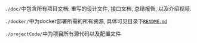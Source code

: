 `./doc/`中包含所有项目文档: 重写的设计文件, 接口文档, 总结报告, 以及介绍视频.

`./docker/`中为docker部署所需的所有资源, 具体可见目录下[`README.md`](docker/README.md)

`./projectCode/`中为项目所有源代码以及配置文件

